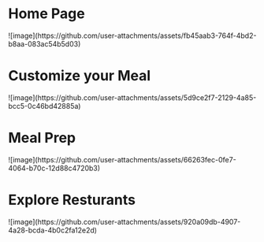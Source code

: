 <H1>Home Page</H1>
![image](https://github.com/user-attachments/assets/fb45aab3-764f-4bd2-b8aa-083ac54b5d03)
<H1>Customize your Meal</H1>
![image](https://github.com/user-attachments/assets/5d9ce2f7-2129-4a85-bcc5-0c46bd42885a)
<H1>Meal Prep</H1>
![image](https://github.com/user-attachments/assets/66263fec-0fe7-4064-b70c-12d88c4720b3)
<H1>Explore Resturants</H1>
![image](https://github.com/user-attachments/assets/920a09db-4907-4a28-bcda-4b0c2fa12e2d)



